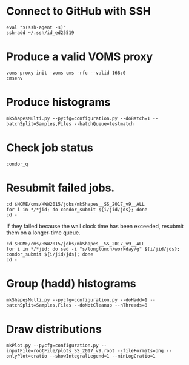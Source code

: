 # Connect to GitHub with SSH

    eval "$(ssh-agent -s)"
    ssh-add ~/.ssh/id_ed25519

# Produce a valid VOMS proxy

    voms-proxy-init -voms cms -rfc --valid 168:0
    cmsenv

# Produce histograms

    mkShapesMulti.py --pycfg=configuration.py --doBatch=1 --batchSplit=Samples,Files --batchQueue=testmatch

# Check job status

    condor_q

# Resubmit failed jobs.

    cd $HOME/cms/HWW2015/jobs/mkShapes__SS_2017_v9__ALL
    for i in */*jid; do condor_submit ${i/jid/jds}; done
    cd -

If they failed because the wall clock time has been exceeded, resubmit them on a longer-time queue.

    cd $HOME/cms/HWW2015/jobs/mkShapes__SS_2017_v9__ALL
    for i in */*jid; do sed -i "s/longlunch/workday/g" ${i/jid/jds}; condor_submit ${i/jid/jds}; done
    cd -

# Group (hadd) histograms

    mkShapesMulti.py --pycfg=configuration.py --doHadd=1 --batchSplit=Samples,Files --doNotCleanup --nThreads=8

# Draw distributions

    mkPlot.py --pycfg=configuration.py --inputFile=rootFile/plots_SS_2017_v9.root --fileFormats=png --onlyPlot=cratio --showIntegralLegend=1 --minLogCratio=1


